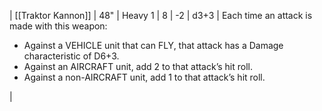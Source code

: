 | [[Traktor Kannon]] | 48"   | Heavy 1 | 8   | -2  | d3+3 | Each time an attack is made with this weapon:<ul><li>Against a VEHICLE unit that can FLY, that attack has a Damage characteristic of D6+3.</li><li>Against an AIRCRAFT unit, add 2 to that attack’s hit roll.</li><li>Against a non-AIRCRAFT unit, add 1 to that attack’s hit roll.</li></ul> |